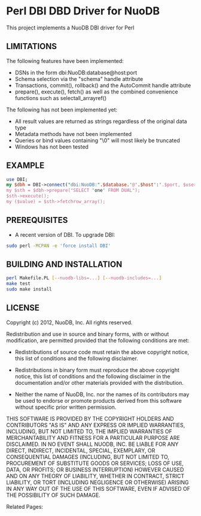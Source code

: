# Perl DBI DBD Driver for NuoDB #

This project implements a NuoDB DBI driver for Perl

## LIMITATIONS ##

The following features have been implemented:

* DSNs in the form dbi:NuoDB:database@host:port
* Schema selection via the "schema" handle attribute
* Transactions, commit(), rollback() and the AutoCommit handle attribute
* prepare(), execute(), fetch() as well as the combined convenience functions such as selectall_arrayref()

The following has not been implemented yet:
* All result values are returned as strings regardless of the original data type
* Metadata methods have not been implemented
* Queries or bind values containing "\0" will most likely be truncated
* Windows has not been tested

## EXAMPLE ##

```perl
use DBI;
my $dbh = DBI->connect("dbi:NuoDB:".$database.'@'.$host':'.$port, $username, $password, {schema => $schema});
my $sth = $dbh->prepare("SELECT 'one' FROM DUAL");
$sth->execute();
my ($value) = $sth->fetchrow_array();
```

## PREREQUISITES ##

* A recent version of DBI. To upgrade DBI:

```bash
sudo perl -MCPAN -e 'force install DBI'
```

## BUILDING AND INSTALLATION ##

```bash
perl Makefile.PL [--nuodb-libs=...] [--nuodb-includes=...]
make test
sudo make install
```

## LICENSE ##

Copyright (c) 2012, NuoDB, Inc.
All rights reserved.

Redistribution and use in source and binary forms, with or without
modification, are permitted provided that the following conditions are met:

* Redistributions of source code must retain the above copyright
notice, this list of conditions and the following disclaimer.

* Redistributions in binary form must reproduce the above copyright
notice, this list of conditions and the following disclaimer in the
documentation and/or other materials provided with the distribution.

* Neither the name of NuoDB, Inc. nor the names of its contributors may
be used to endorse or promote products derived from this software
without specific prior written permission.

THIS SOFTWARE IS PROVIDED BY THE COPYRIGHT HOLDERS AND CONTRIBUTORS "AS IS" AND
ANY EXPRESS OR IMPLIED WARRANTIES, INCLUDING, BUT NOT LIMITED TO, THE IMPLIED
WARRANTIES OF MERCHANTABILITY AND FITNESS FOR A PARTICULAR PURPOSE ARE
DISCLAIMED. IN NO EVENT SHALL NUODB, INC. BE LIABLE FOR ANY DIRECT, INDIRECT,
INCIDENTAL, SPECIAL, EXEMPLARY, OR CONSEQUENTIAL DAMAGES (INCLUDING, BUT NOT
LIMITED TO, PROCUREMENT OF SUBSTITUTE GOODS OR SERVICES; LOSS OF USE, DATA,
OR PROFITS; OR BUSINESS INTERRUPTION) HOWEVER CAUSED AND ON ANY THEORY OF
LIABILITY, WHETHER IN CONTRACT, STRICT LIABILITY, OR TORT (INCLUDING NEGLIGENCE
OR OTHERWISE) ARISING IN ANY WAY OUT OF THE USE OF THIS SOFTWARE, EVEN IF
ADVISED OF THE POSSIBILITY OF SUCH DAMAGE.

Related Pages:

[homepage]: http://www.nuodb.com
